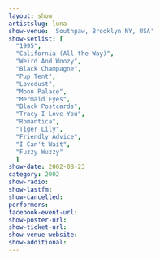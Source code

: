 ```yaml
---
layout: show
artistslug: luna
show-venue: 'Southpaw, Brooklyn NY, USA'
show-setlist: [
  "1995",
  "California (All the Way)",
  "Weird And Woozy",
  "Black Champagne",
  "Pup Tent",
  "Lovedust",
  "Moon Palace",
  "Mermaid Eyes",
  "Black Postcards",
  "Tracy I Love You",
  "Romantica",
  "Tiger Lily",
  "Friendly Advice",
  "I Can't Wait",
  "Fuzzy Wuzzy"
  ]
show-date: 2002-08-23
category: 2002
show-radio: 
show-lastfm: 
show-cancelled: 
performers: 
facebook-event-url: 
show-poster-url: 
show-ticket-url: 
show-venue-website: 
show-additional: 
---
```



